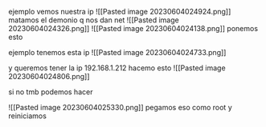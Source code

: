 
ejemplo 
vemos nuestra ip 
![[Pasted image 20230604024924.png]]
matamos el demonio q nos dan net
![[Pasted image 20230604024326.png]]
![[Pasted image 20230604024138.png]]
ponemos esto


ejemplo tenemos esta ip 
![[Pasted image 20230604024733.png]]

y queremos tener la ip  192.168.1.212 hacemo esto
![[Pasted image 20230604024806.png]]

si no tmb podemos hacer

![[Pasted image 20230604025330.png]]
pegamos eso como root y reiniciamos 